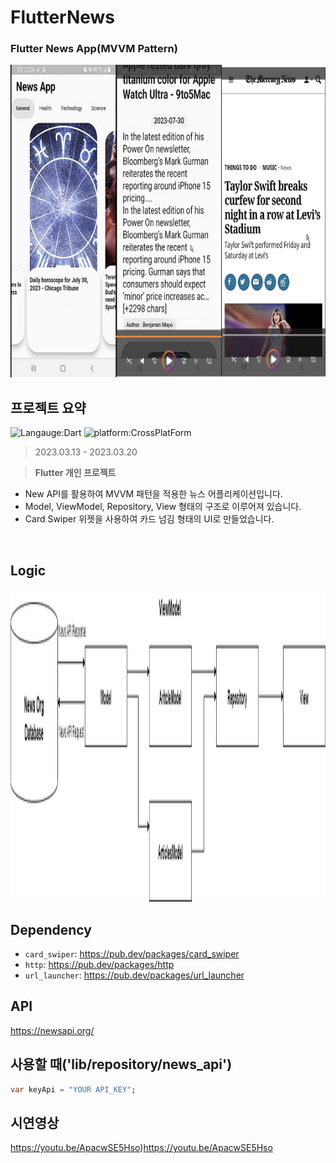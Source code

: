 # FlutterNews
### Flutter News App(MVVM Pattern)
<img src="Whole.png" alt="Whole Screen" width="1280px" height="500px">

## 프로젝트 요약
![Langauge:Dart](https://img.shields.io/badge/Language-Flutter-blue) ![platform:CrossPlatForm](https://img.shields.io/badge/Platform-CrossPlatfrom-blue)
> 2023.03.13 - 2023.03.20   
 
> **Flutter 개인 프로젝트**
* New API를 활용하여 MVVM 패턴을 적용한 뉴스 어플리케이션입니다.
* Model, ViewModel, Repository, View 형태의 구조로 이루어져 있습니다.
* Card Swiper 위젯을 사용하여 카드 넘김 형태의 UI로 만들었습니다.
<br>

## Logic
<img src = "MVVM NewsApp.drawio.png" alt="News App" width="1280px" height="500px">


## Dependency
- `card_swiper`:  <a target="_blank" href="https://pub.dev/packages/card_swiper">https://pub.dev/packages/card_swiper</a>
- `http`: <a target="_blank" href="https://pub.dev/packages/http">https://pub.dev/packages/http</a>
- `url_launcher`: <a target="_blank" href="https://pub.dev/packages/url_launcher">https://pub.dev/packages/url_launcher</a>

## API
https://newsapi.org/

## 사용할 때('lib/repository/news_api')
```dart
var keyApi = "YOUR API_KEY";
```

## 시연영상
https://youtu.be/ApacwSE5Hso)https://youtu.be/ApacwSE5Hso


